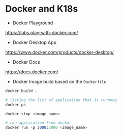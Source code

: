 
# Docker and K18s

- Docker Playground

https://labs.play-with-docker.com/

- Docker Desktop App
  
https://www.docker.com/products/docker-desktop/

- Docker Docs
  
https://docs.docker.com/

- Docker Image build based on the `Dockerfile`

```s
docker build .
```

```s
# listing the list of application that is runnong
docker ps
```

```s
docker stop <image_name>
```

```s
# run application from docker
docker run -p 3000:3000 <image_name>
```